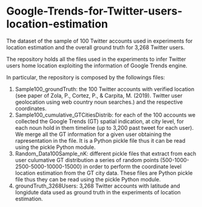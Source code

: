 # Google-Trends-for-Twitter-users-location-estimation
The dataset of the sample of 100 Twitter accounts used in experiments for location estimation and the overall ground truth for 3,268 Twitter users.

The repository holds all the files used in the experiments to infer Twitter users home location exploiting the information of Google Trends engine.

In particular, the repository is composed by the followings files:
1) Sample100_groundTruth: the 100 Twitter accounts with verified location (see paper of Zola, P., Cortez, P., & Carpita, M. (2019). Twitter user geolocation using web country noun searches.) and the respective coordinates.
2) Sample100_cumulative_GTCitiesDistrib: for each of the 100 accounts we collected the Google Trends (GT) spatial indication, at city level, for each noun hold in them timeline (up to 3,200 past tweet for each user). We merge all the GT information for a given user obtaining the rapresentation in the file. It is a Python pickle file thus it can be read using the pickle Python module.
3) Random_Data100Sample_nK: different pickle files that extract from each user culumative GT distribution a series of random points (500-1000-2500-5000-10000-15000) in order to perform the coordinate level location estimation from the GT city data. These files are Python pickle file thus they can be read using the pickle Python module.
4) groundTruth_3268Users: 3,268 Twitter accounts with latitude and longidute data used as ground truth in the experiments of location estimation. 


